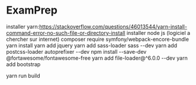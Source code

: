 # ExamPrep
installer yarn:https://stackoverflow.com/questions/46013544/yarn-install-command-error-no-such-file-or-directory-install
installer node js (logiciel a chercher sur internet)
composer require symfony/webpack-encore-bundle
yarn install
yarn add jquery
yarn add sass-loader  sass --dev
yarn add postcss-loader  autoprefixer --dev
npm install --save-dev @fortawesome/fontawesome-free
yarn add file-loader@^6.0.0 --dev
yarn add bootstrap

yarn run build
